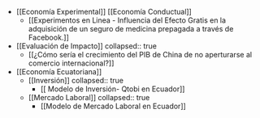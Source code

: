 - [[Economía Experimental]] [[Economía Conductual]]
	- [[Experimentos  en Linea - Influencia del Efecto Gratis en la adquisición de un seguro de medicina prepagada a través de Facebook.]]
- [[Evaluación de Impacto]]
  collapsed:: true
	- [[¿Cómo sería el crecimiento del PIB de China de no aperturarse al comercio internacional?]]
- [[Economía Ecuatoriana]]
	- [[Inversión]]
	  collapsed:: true
		- [[ Modelo de Inversión- Qtobi en Ecuador]]
	- [[Mercado Laboral]]
	  collapsed:: true
		- [[Modelo de Mercado Laboral en Ecuador]]